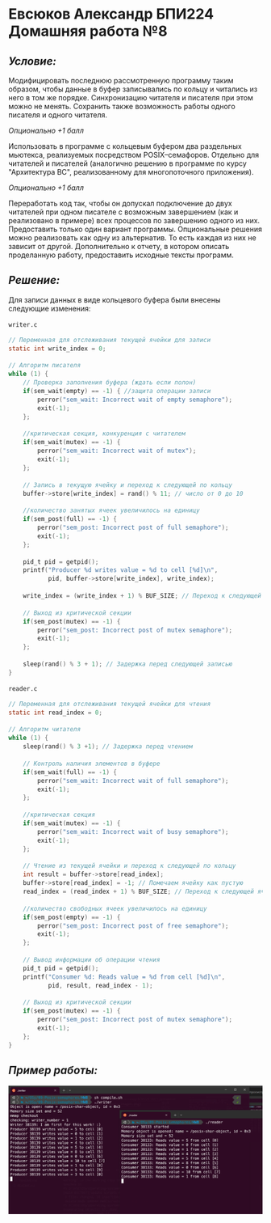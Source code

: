 # Евсюков Александр БПИ224 <br/> Домашняя работа №8
## _Условие:_
Модифицировать последнюю рассмотренную программу таким образом, чтобы данные в буфер записывались по кольцу и читались из него в том же порядке. Синхронизацию читателя и писателя при этом можно не менять. Сохранить также возможность работы одного писателя и одного читателя.

_Опционально +1 балл_

Использовать в программе с кольцевым буфером два раздельных мьютекса, реализуемых посредством POSIX–семафоров. Отдельно для читателей и писателей (аналогично решению в программе по курсу "Архитектура ВС", реализованному для многопоточного приложения).

_Опционально +1 балл_

Переработать код так, чтобы он допускал подключение до двух читателей при одном писателе с возможным завершением (как и реализовано в примере) всех процессов по завершению одного из них.
Предоставить только один вариант программы. Опциональные решения можно реализовать как одну из альтернатив. То есть каждая из них не зависит от другой.
Дополнительно к отчету, в котором описать проделанную работу, предоставить исходные тексты программ.

## _Решение:_
Для записи данных в виде кольцевого буфера были внесены следующие изменения:

`writer.c`
``` c
// Переменная для отслеживания текущей ячейки для записи
static int write_index = 0;

// Алгоритм писателя
while (1) {
    // Проверка заполнения буфера (ждать если полон)
    if(sem_wait(empty) == -1) { //защита операции записи
        perror("sem_wait: Incorrect wait of empty semaphore");
        exit(-1);
    };

    //критическая секция, конкуренция с читателем
    if(sem_wait(mutex) == -1) {
        perror("sem_wait: Incorrect wait of mutex");
        exit(-1);
    };

    // Запись в текущую ячейку и переход к следующей по кольцу
    buffer->store[write_index] = rand() % 11; // число от 0 до 10

    //количество занятых ячеек увеличилось на единицу
    if(sem_post(full) == -1) {
        perror("sem_post: Incorrect post of full semaphore");
        exit(-1);
    };

    pid_t pid = getpid();
    printf("Producer %d writes value = %d to cell [%d]\n",
           pid, buffer->store[write_index], write_index);

    write_index = (write_index + 1) % BUF_SIZE; // Переход к следующей ячейке

    // Выход из критической секции
    if(sem_post(mutex) == -1) {
        perror("sem_post: Incorrect post of mutex semaphore");
        exit(-1);
    };

    sleep(rand() % 3 + 1); // Задержка перед следующей записью
}
```

`reader.c`
``` c
// Переменная для отслеживания текущей ячейки для чтения
static int read_index = 0;

// Алгоритм читателя
while (1) {
    sleep(rand() % 3 +1); // Задержка перед чтением

    // Контроль наличия элементов в буфере
    if(sem_wait(full) == -1) {
        perror("sem_wait: Incorrect wait of full semaphore");
        exit(-1);
    };

    //критическая секция
    if(sem_wait(mutex) == -1) {
        perror("sem_wait: Incorrect wait of busy semaphore");
        exit(-1);
    };

    // Чтение из текущей ячейки и переход к следующей по кольцу
    int result = buffer->store[read_index];
    buffer->store[read_index] = -1; // Помечаем ячейку как пустую
    read_index = (read_index + 1) % BUF_SIZE; // Переход к следующей ячейке

    //количество свободных ячеек увеличилось на единицу
    if(sem_post(empty) == -1) {
        perror("sem_post: Incorrect post of free semaphore");
        exit(-1);
    };

    // Вывод информации об операции чтения
    pid_t pid = getpid();
    printf("Consumer %d: Reads value = %d from cell [%d]\n",
           pid, result, read_index - 1);

    // Выход из критической секции
    if(sem_post(mutex) == -1) {
        perror("sem_post: Incorrect post of mutex semaphore");
        exit(-1);
    };
}
```

## _Пример работы:_
![alt text](screenshots/image2.png)